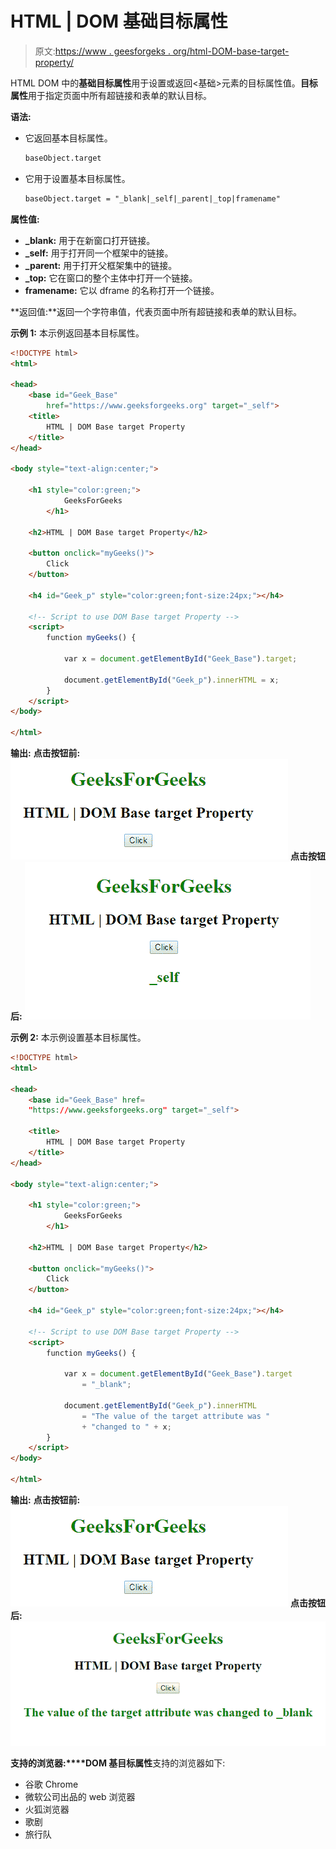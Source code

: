 # HTML | DOM 基础目标属性

> 原文:[https://www . geesforgeks . org/html-DOM-base-target-property/](https://www.geeksforgeeks.org/html-dom-base-target-property/)

HTML DOM 中的**基础目标属性**用于设置或返回<基础>元素的目标属性值。**目标属性**用于指定页面中所有超链接和表单的默认目标。

**语法:**

*   它返回基本目标属性。

    ```html
    baseObject.target
    ```

*   它用于设置基本目标属性。

    ```html
    baseObject.target = "_blank|_self|_parent|_top|framename"
    ```

**属性值:**

*   **_blank:** 用于在新窗口打开链接。
*   **_self:** 用于打开同一个框架中的链接。
*   **_parent:** 用于打开父框架集中的链接。
*   **_top:** 它在窗口的整个主体中打开一个链接。
*   **framename:** 它以 dframe 的名称打开一个链接。

**返回值:**返回一个字符串值，代表页面中所有超链接和表单的默认目标。

**示例 1:** 本示例返回基本目标属性。

```html
<!DOCTYPE html> 
<html> 

<head> 
    <base id="Geek_Base"
        href="https://www.geeksforgeeks.org" target="_self"> 
    <title> 
        HTML | DOM Base target Property 
    </title> 
</head> 

<body style="text-align:center;"> 

    <h1 style="color:green;"> 
            GeeksForGeeks 
        </h1> 

    <h2>HTML | DOM Base target Property</h2> 

    <button onclick="myGeeks()"> 
        Click 
    </button> 

    <h4 id="Geek_p" style="color:green;font-size:24px;"></h4> 

    <!-- Script to use DOM Base target Property -->
    <script> 
        function myGeeks() { 

            var x = document.getElementById("Geek_Base").target; 

            document.getElementById("Geek_p").innerHTML = x; 
        } 
    </script> 
</body> 

</html>                    
```

**输出:**
**点击按钮前:**
![](img/42168b6fc104ae2cf28fd81f79b3f5be.png)
**点击按钮后:**
![](img/4246f08e120efb6818c84230173313bc.png)

**示例 2:** 本示例设置基本目标属性。

```html
<!DOCTYPE html> 
<html> 

<head> 
    <base id="Geek_Base" href=
    "https://www.geeksforgeeks.org" target="_self"> 

    <title> 
        HTML | DOM Base target Property 
    </title> 
</head> 

<body style="text-align:center;"> 

    <h1 style="color:green;"> 
            GeeksForGeeks 
        </h1> 

    <h2>HTML | DOM Base target Property</h2> 

    <button onclick="myGeeks()"> 
        Click 
    </button> 

    <h4 id="Geek_p" style="color:green;font-size:24px;"></h4> 

    <!-- Script to use DOM Base target Property -->
    <script> 
        function myGeeks() { 

            var x = document.getElementById("Geek_Base").target
                = "_blank"; 

            document.getElementById("Geek_p").innerHTML
                = "The value of the target attribute was "
                + "changed to " + x; 
        } 
    </script> 
</body> 

</html>                    
```

**输出:**
**点击按钮前:**
![](img/42168b6fc104ae2cf28fd81f79b3f5be.png)
**点击按钮后:**
![](img/e7921cbf25eceb42bf5665fc47ec9bf8.png)

**支持的浏览器:****DOM 基目标属性**支持的浏览器如下:

*   谷歌 Chrome
*   微软公司出品的 web 浏览器
*   火狐浏览器
*   歌剧
*   旅行队